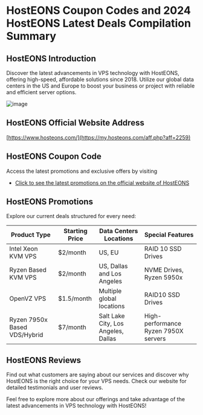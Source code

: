 # HostEONS Coupon Codes and 2024 HostEONS Latest Deals Compilation Summary

## HostEONS Introduction
Discover the latest advancements in VPS technology with HostEONS, offering high-speed, affordable solutions since 2018. Utilize our global data centers in the US and Europe to boost your business or project with reliable and efficient server options.

![image](https://github.com/chujiannuyou/HostEONS/assets/167742187/568c5f5a-2bcc-4a34-bee9-c9a0898b7e53)

## HostEONS Official Website Address
[https://www.hosteons.com/](https://my.hosteons.com/aff.php?aff=2259)

## HostEONS Coupon Code
Access the latest promotions and exclusive offers by visiting 
- [Click to see the latest promotions on the official website of HostEONS](https://my.hosteons.com/aff.php?aff=2259)

## HostEONS Promotions
Explore our current deals structured for every need:

| Product Type                   | Starting Price | Data Centers Locations             | Special Features                     |
|--------------------------------|----------------|------------------------------------|--------------------------------------|
| Intel Xeon KVM VPS             | $2/month       | US, EU                             | RAID 10 SSD Drives                   |
| Ryzen Based KVM VPS            | $2/month       | US, Dallas and Los Angeles         | NVME Drives, Ryzen 5950x             |
| OpenVZ VPS                     | $1.5/month     | Multiple global locations          | RAID10 SSD Drives                    |
| Ryzen 7950x Based VDS/Hybrid   | $7/month       | Salt Lake City, Los Angeles, Dallas| High-performance Ryzen 7950X servers |

## HostEONS Reviews
Find out what customers are saying about our services and discover why HostEONS is the right choice for your VPS needs. Check our website for detailed testimonials and user reviews.

Feel free to explore more about our offerings and take advantage of the latest advancements in VPS technology with HostEONS!

